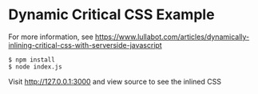 # Dynamic Critical CSS Example

For more information, see https://www.lullabot.com/articles/dynamically-inlining-critical-css-with-serverside-javascript

```
$ npm install
$ node index.js
```

Visit http://127.0.0.1:3000 and view source to see the inlined CSS
